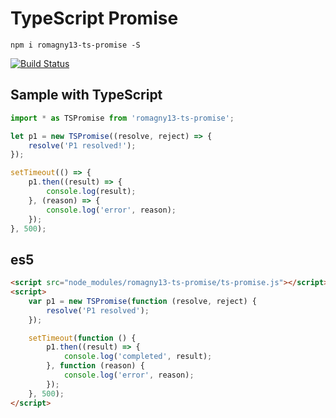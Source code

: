 # TypeScript Promise

```
npm i romagny13-ts-promise -S
```

[![Build Status](https://travis-ci.org/romagny13/ts-promise.svg?branch=master)](https://travis-ci.org/romagny13/ts-promise)


## Sample with TypeScript

```js
import * as TSPromise from 'romagny13-ts-promise';

let p1 = new TSPromise((resolve, reject) => {
    resolve('P1 resolved!');
});

setTimeout(() => {
    p1.then((result) => {
        console.log(result);
    }, (reason) => {
        console.log('error', reason);
    });
}, 500);
```

## es5

```html
<script src="node_modules/romagny13-ts-promise/ts-promise.js"></script>
<script>
    var p1 = new TSPromise(function (resolve, reject) {
        resolve('P1 resolved');
    });

    setTimeout(function () {
        p1.then((result) => {
            console.log('completed', result);
        }, function (reason) {
            console.log('error', reason);
        });
    }, 500);
</script>
```
